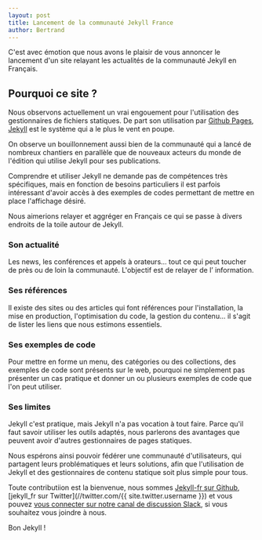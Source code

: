 ```yaml
---
layout: post
title: Lancement de la communauté Jekyll France
author: Bertrand
---
```


C'est avec émotion que nous avons le plaisir de vous annoncer le lancement d'un site relayant les actualités de la communauté Jekyll en Français.

## Pourquoi ce site ?

Nous observons actuellement un vrai engouement pour l'utilisation des gestionnaires de fichiers statiques. De part son utilisation par [Github Pages](https://pages.github.com/), [Jekyll](http://jekyllrb.com/) est le système qui a le plus le vent en poupe.

On observe un bouillonnement aussi bien de la communauté qui a lancé de nombreux chantiers en parallèle que de nouveaux acteurs du monde de l'édition qui utilise Jekyll pour ses publications.

Comprendre et utiliser Jekyll ne demande pas de compétences très spécifiques, mais en fonction de besoins particuliers il est parfois intéressant d'avoir accès à des exemples de codes permettant de mettre en place l'affichage désiré.

Nous aimerions relayer et aggréger en Français ce qui se passe à divers endroits de la toile autour de Jekyll.

### Son actualité

Les news, les conférences et appels à orateurs… tout ce qui peut toucher de près ou de loin la communauté. L'objectif est de relayer de l’ information.

### Ses références

Il existe des sites ou des articles qui font références pour l'installation, la mise en production, l'optimisation du code, la gestion du contenu… il s'agit de lister les liens que nous estimons essentiels.

### Ses exemples de code

Pour mettre en forme un menu, des catégories ou des collections, des exemples de code sont présents sur le web, pourquoi ne simplement pas présenter un cas pratique et donner un ou plusieurs exemples de code que l'on peut utiliser.

### Ses limites

Jekyll c'est pratique, mais Jekyll n'a pas vocation à tout faire. Parce qu'il faut savoir utiliser les outils adaptés, nous parlerons des avantages que peuvent avoir d'autres gestionnaires de pages statiques.

Nous espérons ainsi pouvoir fédérer une communauté d'utilisateurs, qui partagent leurs problématiques et leurs solutions, afin que l'utilisation de Jekyll et des gestionnaires de contenu statique soit plus simple pour tous.

Toute contributiion est la bienvenue, nous sommes [Jekyll-fr sur Github](https://github.com/jekyll-fr/), [jekyll_fr sur Twitter](//twitter.com/{{ site.twitter.username }}) et vous pouvez [vous connecter sur notre canal de discussion Slack](https://jekyll-fr.herokuapp.com/), si vous souhaitez vous joindre à nous.

Bon Jekyll !

